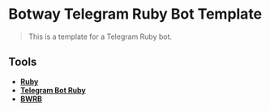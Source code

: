 # Botway Telegram Ruby Bot Template

> This is a template for a Telegram Ruby bot.

## Tools

- [**Ruby**](https://www.ruby-lang.org)
- [**Telegram Bot Ruby**](https://github.com/atipugin/telegram-bot-ruby)
- [**BWRB**](https://rubygems.org/gems/bwrb)
